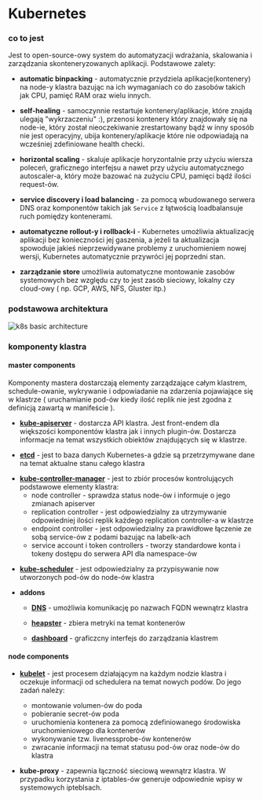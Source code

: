 # Kubernetes

### co to jest

Jest to open-source-owy system do automatyzacji wdrażania, skalowania i zarządzania skonteneryzowanych
aplikacji. Podstawowe zalety:

- **automatic binpacking** - automatycznie przydziela aplikacje(kontenery) na node-y klastra bazując
    na ich wymaganiach co do zasobów takich jak CPU, pamięć RAM oraz wielu innych.

- **self-healing** - samoczynnie restartuje kontenery/aplikacje, które znajdą ulegają "wykrzaczeniu" :),
    przenosi kontenery który znajdowały się na node-ie, który został nieoczekiwanie zrestartowany bądź
    w inny sposób nie jest operacyjny, ubija kontenery/aplikacje które nie odpowiadają na wcześniej zdefiniowane
    health checki.

- **horizontal scaling** - skaluje aplikacje horyzontalnie przy użyciu wiersza poleceń, graficznego interfejsu
    a nawet przy użyciu automatycznego autoscaler-a, który może bazować na zużyciu CPU, pamięci bądź
    ilości request-ów.

- **service discovery i load balancing** - za pomocą wbudowanego serwera DNS oraz komponentów takich jak
    `Service` z łątwością loadbalansuje ruch pomiędzy kontenerami.

- **automatyczne rollout-y i rollback-i** - Kubernetes umożliwia aktualizację aplikacji bez konieczności
    jej gaszenia, a jeżeli ta aktualizacja spowoduje jakieś nieprzewidywane problemy z uruchomieniem nowej
    wersji, Kubernetes automatycznie przywróci jej poprzedni stan.

- **zarządzanie store**
    umożliwia automatyczne montowanie zasobów systemowych bez względu czy to jest zasób sieciowy, lokalny
    czy cloud-owy ( np. GCP, AWS, NFS, Gluster itp.)


<a name="basic_architecture"></a>
### podstawowa architektura

![k8s basic architecture](../img/k8s_arch.png)

<a name="cluster_components"></a>
### komponenty klastra

<a name="master_components"></a>
#### master components

Komponenty mastera dostarczają elementy zarządzające całym klastrem, schedule-owanie, wykrywanie i odpowiadanie
 na zdarzenia pojawiające się w klastrze ( uruchamianie pod-ów kiedy ilość replik nie jest zgodna z definicją
zawartą w manifeście ).

<a name="api_server"></a>
- [**kube-apiserver**](https://kubernetes.io/docs/admin/kube-apiserver/) - dostarcza API klastra.
    Jest front-endem dla większości komponentów klastra jak i innych plugin-ów. Dostarcza informacje
    na temat wszystkich obiektów znajdujących się w klastrze.


<a name="etcd"></a>
- [**etcd**](https://kubernetes.io/docs/concepts/overview/components/#etcd) - jest to baza danych
    Kubernetes-a gdzie są przetrzymywane dane na temat aktualne stanu całego klastra

<a name="kube_controller_manager"></a>
- [**kube-controller-manager**]() - jest to zbiór procesów kontrolujących podstawowe elementy klastra:
    - node controller - sprawdza status node-ów i informuje o jego zmianach apiserver
    - replication controller - jest odpowiedzialny za utrzymywanie odpowiedniej ilości replik każdego
    replication controller-a w klastrze
    - endpoint controller - jest odpowiedzialny za prawidłowe łączenie ze sobą service-ów z podami
    bazując na labelk-ach
    - service account i token controllers - tworzy standardowe konta i tokeny dostępu do serwera API dla
    namespace-ów

<a name="kube_scheduler"></a>
- [**kube-scheduler**](https://kubernetes.io/docs/concepts/overview/components/#kube-scheduler) - jest
    odpowiedzialny za przypisywanie now utworzonych pod-ów do node-ów klastra

<a name="addons"></a>
- **addons**

    - [**DNS**](https://kubernetes.io/docs/concepts/overview/components/#dns)<a name="dns_addon"></a> - umożliwia komunikację po nazwach FQDN wewnątrz klastra

    - [**heapster**]()<a name="heapster"></a> - zbiera metryki na temat kontenerów

    - [**dashboard**](https://github.com/kubernetes/dashboard)<a name="dashboards"></a> - graficzcny interfejs do zarządzania klastrem


<a name="node_components"></a>
#### node components

<a name="kubelet"></a>
- [**kubelet**](https://kubernetes.io/docs/concepts/overview/components/#kubelet) - jest procesem działającym na każdym nodzie klastra i oczekuje informacji od schedulera
    na temat nowych podów. Do jego zadań należy:

    - montowanie volumen-ów do poda
    - pobieranie secret-ów poda
    - uruchomienia kontenera za pomocą zdefiniowanego środowiska uruchomieniowego dla kontenerów
    - wykonywanie tzw. livenessprobe-ów kontenerów
    - zwracanie informacji na temat statusu pod-ów oraz node-ów do klastra

<a name="kube_proxy"></a>
- **kube-proxy** - zapewnia łączność sieciową wewnątrz klastra. W przypadku korzystania z iptables-ów
    generuje odpowiednie wpisy w systemowych ipteblsach.

